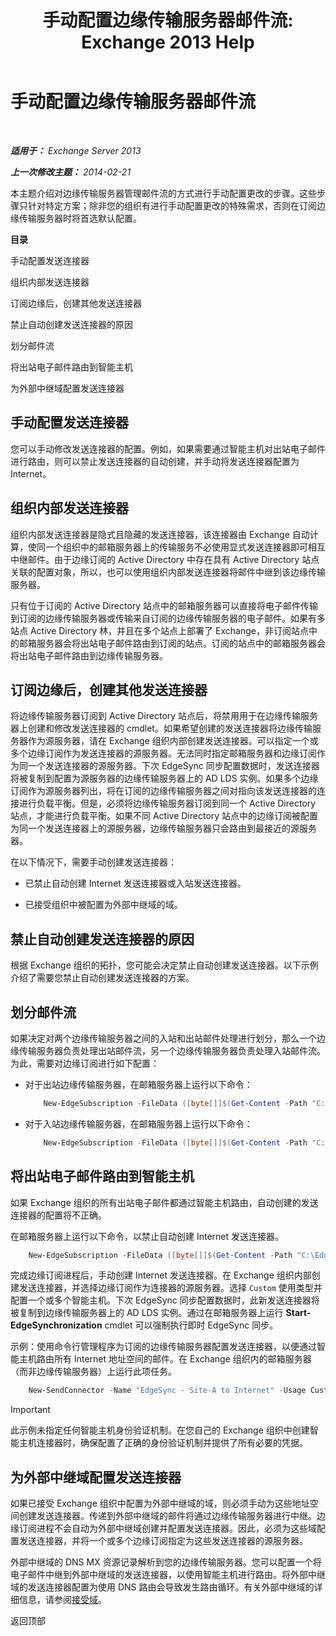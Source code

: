﻿---
title: '手动配置边缘传输服务器邮件流: Exchange 2013 Help'
TOCTitle: 手动配置边缘传输服务器邮件流
ms:assetid: cb4cc165-6c09-44ab-a95f-167ae8ed2485
ms:mtpsurl: https://technet.microsoft.com/zh-cn/library/Dn606261(v=EXCHG.150)
ms:contentKeyID: 61183397
ms.date: 01/11/2018
mtps_version: v=EXCHG.150
ms.translationtype: HT
---

# 手动配置边缘传输服务器邮件流

 

_**适用于：** Exchange Server 2013_

_**上一次修改主题：** 2014-02-21_

本主题介绍对边缘传输服务器管理邮件流的方式进行手动配置更改的步骤。这些步骤只针对特定方案；除非您的组织有进行手动配置更改的特殊需求，否则在订阅边缘传输服务器时将首选默认配置。

**目录**

手动配置发送连接器

组织内部发送连接器

订阅边缘后，创建其他发送连接器

禁止自动创建发送连接器的原因

划分邮件流

将出站电子邮件路由到智能主机

为外部中继域配置发送连接器

## 手动配置发送连接器

您可以手动修改发送连接器的配置。例如，如果需要通过智能主机对出站电子邮件进行路由，则可以禁止发送连接器的自动创建，并手动将发送连接器配置为 Internet。

## 组织内部发送连接器

组织内部发送连接器是隐式且隐藏的发送连接器，该连接器由 Exchange 自动计算，使同一个组织中的邮箱服务器上的传输服务不必使用显式发送连接器即可相互中继邮件。由于边缘订阅的 Active Directory 中存在具有 Active Directory 站点关联的配置对象，所以，也可以使用组织内部发送连接器将邮件中继到该边缘传输服务器。

只有位于订阅的 Active Directory 站点中的邮箱服务器可以直接将电子邮件传输到订阅的边缘传输服务器或传输来自订阅的边缘传输服务器的电子邮件。如果有多站点 Active Directory 林，并且在多个站点上部署了 Exchange，非订阅站点中的邮箱服务器会将出站电子邮件路由到订阅的站点。订阅的站点中的邮箱服务器会将出站电子邮件路由到边缘传输服务器。

## 订阅边缘后，创建其他发送连接器

将边缘传输服务器订阅到 Active Directory 站点后，将禁用用于在边缘传输服务器上创建和修改发送连接器的 cmdlet。如果希望创建的发送连接器将边缘传输服务器作为源服务器，请在 Exchange 组织内部创建发送连接器。可以指定一个或多个边缘订阅作为发送连接器的源服务器。无法同时指定邮箱服务器和边缘订阅作为同一个发送连接器的源服务器。下次 EdgeSync 同步配置数据时，发送连接器将被复制到配置为源服务器的边缘传输服务器上的 AD LDS 实例。如果多个边缘订阅作为源服务器列出，将在订阅的边缘传输服务器之间对指向该发送连接器的连接进行负载平衡。但是，必须将边缘传输服务器订阅到同一个 Active Directory 站点，才能进行负载平衡。如果不同 Active Directory 站点中的边缘订阅被配置为同一个发送连接器上的源服务器，边缘传输服务器只会路由到最接近的源服务器。

在以下情况下，需要手动创建发送连接器：

  - 已禁止自动创建 Internet 发送连接器或入站发送连接器。

  - 已接受组织中被配置为外部中继域的域。

## 禁止自动创建发送连接器的原因

根据 Exchange 组织的拓扑，您可能会决定禁止自动创建发送连接器。以下示例介绍了需要您禁止自动创建发送连接器的方案。

## 划分邮件流

如果决定对两个边缘传输服务器之间的入站和出站邮件处理进行划分，那么一个边缘传输服务器负责处理出站邮件流，另一个边缘传输服务器负责处理入站邮件流。为此，需要对边缘订阅进行如下配置：

  - 对于出站边缘传输服务器，在邮箱服务器上运行以下命令：
    
    ```powershell
        New-EdgeSubscription -FileData ([byte[]]$(Get-Content -Path "C:\EdgeServerSubscription.xml" -Encoding Byte -ReadCount 0)) -Site "Site-A" -CreateInboundSendConnector $false -CreateInternetSendConnector $true
    ```

  - 对于入站边缘传输服务器，在邮箱服务器上运行以下命令：
    
    ```powershell
        New-EdgeSubscription -FileData ([byte[]]$(Get-Content -Path "C:\EdgeServerSubscription.xml" -Encoding Byte -ReadCount 0)) -Site "Site-A" -CreateInboundSendConnector $true -CreateInternetSendConnector $false
    ```

## 将出站电子邮件路由到智能主机

如果 Exchange 组织的所有出站电子邮件都通过智能主机路由，自动创建的发送连接器的配置将不正确。

在邮箱服务器上运行以下命令，以禁止自动创建 Internet 发送连接器。

```powershell
    New-EdgeSubscription -FileData ([byte[]]$(Get-Content -Path "C:\EdgeServerSubscription.xml" -Encoding Byte -ReadCount 0)) -Site "Site-A" -CreateInternetSendConnector $false
```

完成边缘订阅进程后，手动创建 Internet 发送连接器。在 Exchange 组织内部创建发送连接器，并选择边缘订阅作为连接器的源服务器。选择 `Custom` 使用类型并配置一个或多个智能主机。下次 EdgeSync 同步配置数据时，此新发送连接器将被复制到边缘传输服务器上的 AD LDS 实例。通过在邮箱服务器上运行 **Start-EdgeSynchronization** cmdlet 可以强制执行即时 EdgeSync 同步。

示例：使用命令行管理程序为订阅的边缘传输服务器配置发送连接器，以便通过智能主机路由所有 Internet 地址空间的邮件。在 Exchange 组织内的邮箱服务器（而非边缘传输服务器）上运行此项任务。

```powershell
    New-SendConnector -Name "EdgeSync - Site-A to Internet" -Usage Custom -AddressSpaces SMTP:*;100 -DNSRoutingEnabled $false -SmartHosts 192.168.10.1 -SmartHostAuthMechanism None -SourceTransportServers EdgeSubscriptionName
```

> [!IMPORTANT]  
> 此示例未指定任何智能主机身份验证机制。在您自己的 Exchange 组织中创建智能主机连接器时，确保配置了正确的身份验证机制并提供了所有必要的凭据。


## 为外部中继域配置发送连接器

如果已接受 Exchange 组织中配置为外部中继域的域，则必须手动为这些地址空间创建发送连接器。传递到外部中继域的邮件将通过边缘传输服务器进行中继。边缘订阅进程不会自动为外部中继域创建并配置发送连接器。因此，必须为这些域配置发送连接器，并将一个或多个边缘订阅指定为这些发送连接器的源服务器。

外部中继域的 DNS MX 资源记录解析到您的边缘传输服务器。您可以配置一个将电子邮件中继到外部中继域的发送连接器，以使用智能主机进行路由。将外部中继域的发送连接器配置为使用 DNS 路由会导致发生路由循环。有关外部中继域的详细信息，请参阅[接受域](accepted-domains-exchange-2013-help.md)。

返回顶部

